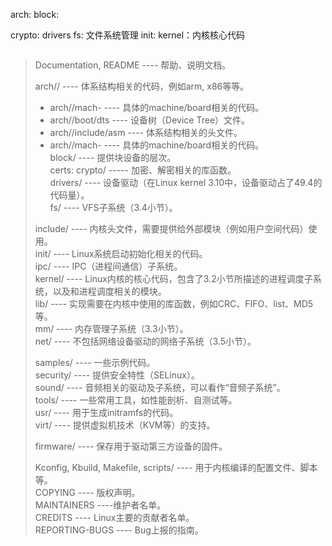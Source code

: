 arch: 
block:

crypto:
drivers
fs: 文件系统管理
init:
kernel：内核核心代码

```

```

> Documentation, README ---- 帮助、说明文档。
> 
> arch// ---- 体系结构相关的代码，例如arm, x86等等。 
> 	- arch//mach- ---- 具体的machine/board相关的代码。  
> 	- arch//boot/dts ---- 设备树（Device Tree）文件。  
> 	- arch//include/asm ---- 体系结构相关的头文件。  
> 	- arch//mach- ---- 具体的machine/board相关的代码。  
> block/ ---- 提供块设备的层次。  
> certs:
> crypto/ ----- 加密、解密相关的库函数。  
> drivers/ ---- 设备驱动（在Linux kernel 3.10中，设备驱动占了49.4的代码量）。  
> fs/ ---- VFS子系统（3.4小节）。  
> 
> include/ ---- 内核头文件，需要提供给外部模块（例如用户空间代码）使用。  
>  init/ ---- Linux系统启动初始化相关的代码。  
>  ipc/ ---- IPC（进程间通信）子系统。  
> kernel/ ---- Linux内核的核心代码，包含了3.2小节所描述的进程调度子系统，以及和进程调度相关的模块。  
> lib/ ---- 实现需要在内核中使用的库函数，例如CRC、FIFO、list、MD5等。  
> mm/ ---- 内存管理子系统（3.3小节）。  
> net/ ---- 不包括网络设备驱动的网络子系统（3.5小节）。  
>
>  
> 
> 
> 
>samples/ ---- 一些示例代码。  
> security/ ---- 提供安全特性（SELinux）。  
> sound/ ---- 音频相关的驱动及子系统，可以看作“音频子系统”。  
> tools/ ---- 一些常用工具，如性能剖析、自测试等。  
> usr/ ---- 用于生成initramfs的代码。  
> virt/ ---- 提供虚拟机技术（KVM等）的支持。  
> 
> firmware/ ---- 保存用于驱动第三方设备的固件。  
> 
> Kconfig, Kbuild, Makefile, scripts/ ---- 用于内核编译的配置文件、脚本等。  
> COPYING ---- 版权声明。  
> MAINTAINERS ----维护者名单。  
> CREDITS ---- Linux主要的贡献者名单。  
> REPORTING-BUGS ---- Bug上报的指南。  
> 
